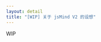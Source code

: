 ```yaml
---
layout: detail
title: "[WIP] 关于 jsMind V2 的设想"
---
```


WIP

<!--

在思考 jsMind V2 的架构时，设想其数据模型应该是独立的，应该与布局和显示都无关。脑图的数据模型总体上应该是个树结构，但树结构不仅可以以脑图的样式展现出来，还可以以其它的样式展示出来。在 jsMind V1 的讨论区很多人都问过是否支持上下结构的布局。

-->